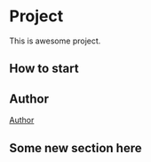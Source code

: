 # Project

This is awesome project.

## How to start

## Author
[Author](author.md)

## Some new section here